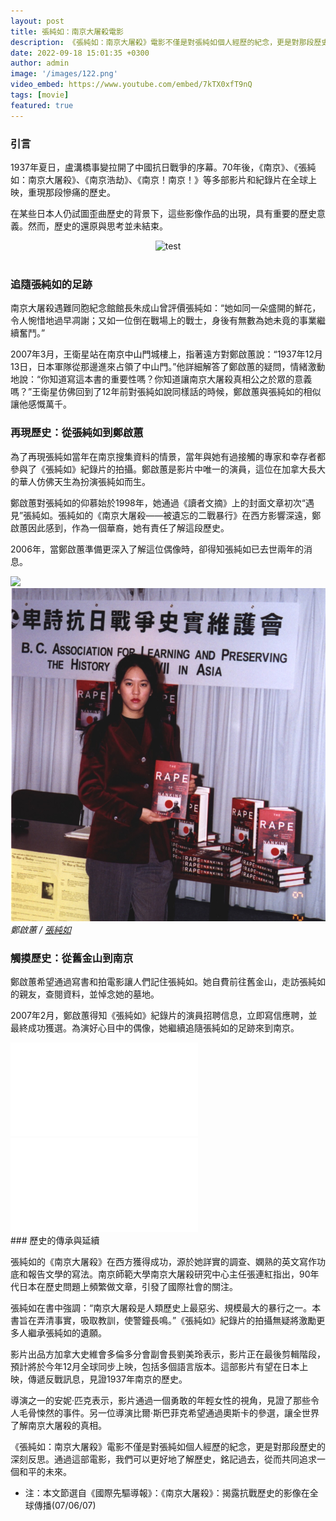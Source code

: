 ```yaml
---
layout: post
title: 張純如：南京大屠殺電影
description: 《張純如：南京大屠殺》電影不僅是對張純如個人經歷的紀念，更是對那段歷史的深刻反思。通過這部電影，我們可以更好地了解歷史，銘記過去，從而共同追求一個和平的未來。
date: 2022-09-18 15:01:35 +0300
author: admin
image: '/images/122.png'
video_embed: https://www.youtube.com/embed/7kTX0xfT9nQ
tags: [movie]
featured: true
---
```


### 引言

1937年夏日，盧溝橋事變拉開了中國抗日戰爭的序幕。70年後，《南京》、《張純如：南京大屠殺》、《南京浩劫》、《南京！南京！》等多部影片和紀錄片在全球上映，重現那段慘痛的歷史。

在某些日本人仍試圖歪曲歷史的背景下，這些影像作品的出現，具有重要的歷史意義。然而，歷史的還原與思考並未結束。

<center><img src="https://thatirischang.github.io/images/123.png" title="test"></center>
<br>

### 追隨張純如的足跡

南京大屠殺遇難同胞紀念館館長朱成山曾評價張純如：“她如同一朵盛開的鮮花，令人惋惜地過早凋謝；又如一位倒在戰場上的戰士，身後有無數為她未竟的事業繼續奮鬥。”

2007年3月，王衛星站在南京中山門城樓上，指著遠方對鄭啟蕙說：“1937年12月13日，日本軍隊從那邊進來占領了中山門。”他詳細解答了鄭啟蕙的疑問，情緒激動地說：“你知道寫這本書的重要性嗎？你知道讓南京大屠殺真相公之於眾的意義嗎？”王衛星仿佛回到了12年前對張純如說同樣話的時候，鄭啟蕙與張純如的相似讓他感慨萬千。

### 再現歷史：從張純如到鄭啟蕙

為了再現張純如當年在南京搜集資料的情景，當年與她有過接觸的專家和幸存者都參與了《張純如》紀錄片的拍攝。鄭啟蕙是影片中唯一的演員，這位在加拿大長大的華人仿佛天生為扮演張純如而生。

鄭啟蕙對張純如的仰慕始於1998年，她通過《讀者文摘》上的封面文章初次“遇見”張純如。張純如的《南京大屠殺——被遺忘的二戰暴行》在西方影響深遠，鄭啟蕙因此感到，作為一個華裔，她有責任了解這段歷史。

2006年，當鄭啟蕙準備更深入了解這位偶像時，卻得知張純如已去世兩年的消息。

<div class="gallery-box">
  <div class="gallery">
    <img src="/images/124.png" loading="lazy">
    <img src="/images/125.png" loading="lazy">
  </div>
  <em>鄭啟蕙 / <a href="https://x.com/irischangstudio" target="_blank">張純如</a></em>
</div>

### 觸摸歷史：從舊金山到南京

鄭啟蕙希望通過寫書和拍電影讓人們記住張純如。她自費前往舊金山，走訪張純如的親友，查閱資料，並悼念她的墓地。

2007年2月，鄭啟蕙得知《張純如》紀錄片的演員招聘信息，立即寫信應聘，並最終成功獲選。為演好心目中的偶像，她繼續追隨張純如的足跡來到南京。

<iframe src="//player.bilibili.com/player.html?isOutside=true&aid=505296904&bvid=BV1qg411V7Rx&cid=404675409&p=1" scrolling="no" border="0" frameborder="no" framespacing="0" allowfullscreen="true"></iframe>

<iframe src="//player.bilibili.com/player.html?isOutside=true&aid=847883896&bvid=BV1DL4y1h782&cid=404758235&p=1" scrolling="no" border="0" frameborder="no" framespacing="0" allowfullscreen="true"></iframe>

<br>
### 歷史的傳承與延續

張純如的《南京大屠殺》在西方獲得成功，源於她詳實的調查、嫻熟的英文寫作功底和報告文學的寫法。南京師範大學南京大屠殺研究中心主任張連紅指出，90年代日本在歷史問題上頻繁做文章，引發了國際社會的關注。

張純如在書中強調：“南京大屠殺是人類歷史上最惡劣、規模最大的暴行之一。本書旨在弄清事實，吸取教訓，使警鐘長鳴。”《張純如》紀錄片的拍攝無疑將激勵更多人繼承張純如的遺願。

影片出品方加拿大史維會多倫多分會副會長劉美玲表示，影片正在最後剪輯階段，預計將於今年12月全球同步上映，包括多個語言版本。這部影片有望在日本上映，傳遞反戰訊息，見證1937年南京的歷史。

導演之一的安妮·匹克表示，影片通過一個勇敢的年輕女性的視角，見證了那些令人毛骨悚然的事件。另一位導演比爾·斯巴菲克希望通過奧斯卡的參選，讓全世界了解南京大屠殺的真相。

《張純如：南京大屠殺》電影不僅是對張純如個人經歷的紀念，更是對那段歷史的深刻反思。通過這部電影，我們可以更好地了解歷史，銘記過去，從而共同追求一個和平的未來。

* 注：本文節選自《國際先驅導報》：《南京大屠殺》：揭露抗戰歷史的影像在全球傳播(07/06/07)







